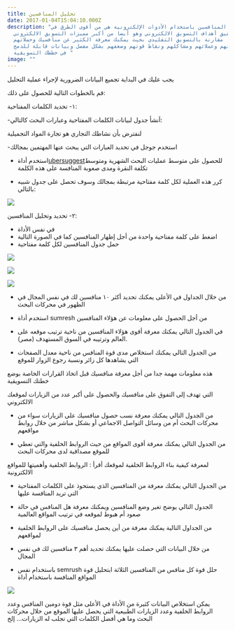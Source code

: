 ```yaml
---
title: تحليل المنافسين
date: 2017-01-04T15:04:10.000Z
description: "تحليل المنافسين باستخدام الأدوات الإلكترونية هي من أقوى الطرق في
  تحقيق أهداف التسويق الالكتروني وهو أيضا من أكبر مميزات التسويق الالكتروني
  مقارنة بالتسويق التقليدي بحيث يمكنك معرفة الكثير عن منافسيك وحملاتهم
  واعلاناتهم وعملائهم ومشاكلهم ونقاط قوتهم وضعفهم بشكل مفصل وبيانات قابلة للدمج
  في خططك التسويقية "
image: ""
---
```



يجب عليك في البداية تجميع البيانات الضرورية لإجراء عملية التحليل

قم بالخطوات التالية للحصول على ذلك:

١- تحديد الكلمات المفتاحية:

-أنشأ جدول لبيانات الكلمات المفتاحية وعبارات البحث كالتالي:


لنفترض بأن نشاطك التجاري هو تجارة المواد التجميلية

-استخدم جوجل في تحديد العبارات التي يبحث عنها المهتمين بمجالك

* استخدم أداة[ubersuggest](https://app.neilpatel.com/en/ubersuggest)للحصول على متوسط عمليات البحث الشهرية ومتوسط تكلفة النقرة ومدى صعوبة المنافسة على هذه الكلمة

* كرر هذه العملية لكل كلمة مفتاحية مرتبطة بمجالك وسوف تحصل على جدول شبيه بالتالي:

![](https://lh4.googleusercontent.com/g1SQPEn-4xlStox6iv8QbvZMqLysc0L3OKM77NrQPwPLkcJNkUGGajUXEHQqa_lQo0zz9guSIiHVUvNwYVYv2Ae_3zPVNQTnJCjCusTivMdr8j1qifjAZgtyF1CxGg)

٢- تحديد وتحليل المنافسين:

* في نفس الأداة
* اضغط على كلمة مفتاحية واحدة من أجل إظهار المنافسين كما في الصورة التالية
* حمل جدول المنافسين لكل كلمة مفتاحية



![](https://lh6.googleusercontent.com/iaK_HOLOsOSdvh_WA6YbDzvzJoxVRiJCwSTaNWYctLc1eLjJv1AZ_6mTWkg4GByvHlOcvom-_eMf9bkfNrYxpiJ7M2_sFv3OFE6lAvZRtPUSk9Hdd5zJ-kvUlbtNNQ)

![](https://lh3.googleusercontent.com/Xat5VFsnW9P71G7WOEM1a5igpy4thgMLYRb7BMzxNkcKnPx5Z4u-mbJ7eaWgrKFfxfmdt6pXhE6DQNCJBvMQMYXMDEn7JQFx6LqMMJkCOaMyWMaWAtLKj9ERdomQjQ)

![](https://lh3.googleusercontent.com/moUlDr9rl6fZlIifiNBbYG6SWM9-Qn7e6y0I0t_Tfozat2GakkekcLR_0BNI_dYCbA9Bh3d6XAx0D02HfOBUX1J30KoPU2-AXReW1ukwg4ksIHpj_JCb-1kaDO8dpw)


* من خلال الجداول في الأعلى يمكنك تحديد أكثر ١٠ منافسين لك في نفس المجال في الظهور في محركات البحث

* استخدم أداة sumresh من أجل الحصول على معلومات عن هؤلاء المنافسين

* في الجدول التالي يمكنك معرفة أقوى هؤلاء المنافسين من ناحية ترتيب موقعه على العالم وترتيبه في السوق المستهدف (مصر).



* من الجدول التالي يمكنك استخلاص مدى قوة المنافس من ناحية معدل الصفحات التي يشاهدها كل زائر ونسبة رجوع الزوار للموقع


هذه معلومات مهمة جدا من أجل معرفة منافسيك قبل اتخاذ القرارات الخاصة بوضع خطتك التسويقية

التي تهدف إلى التفوق على منافسيك والحصول على أكبر عدد من الزيارات لموقعك الالكتروني


* من الجدول التالي يمكنك معرفة نسب حصول منافسيك على الزيارات سواء من محركات البحث أم من وسائل التواصل الاجماعي أو بشكل مباشر من خلال روابط مواقعهم


* من الجدول التالي يمكنك معرفة أقوى المواقع من حيث الروابط الخلفية والتي تعطي للموقع مصداقية لدى محركات البحث



لمعرفة كيفية بناء الروابط الخلفية لموقعك أقرأ : الروابط الخلفية وأهميتها للمواقع الالكترونية



* من الجدول التالي يمكنك معرفة من المنافسين الذي يستحوذ على الكلمات المفتاحية التي تريد المنافسة عليها



* الجدول التالي يوضح تغير وضع المنافسين ويمكنك معرفة هل المنافس في حالة صعود أم هبوط لموقعه في ترتيب المواقع العالمية



* من الجداول التالية يمكنك معرفة من أين يحصل منافسيك على الروابط الخلفية لمواقعهم



* من خلال البيانات التي حصلت عليها يمكنك تحديد أهم ٣ منافسين لك في نفس المجال



- باستخدام نفس semrush حلل قوة كل منافس من المنافسين الثلاثة ابتحليل قوة المواقع المنافسة باستخدام أداة



![](https://lh6.googleusercontent.com/jJxpzCkrj4Wvz0F_im1tMKzlbyPc0ycN5whXf-uBmZB0CsLYErJoW4ep7aELlsuXftwZXPMHVvf8BuRHsnh8TuDFw3LD6PGe0jKXlf2_7d1H8HpbBZ4hTiLZU78nw21CoOQNGPE)



يمكن استخلاص البيانات كثيرة من الأداة في الأعلى مثل قوة دومين المنافس وعدد الروابط الخلفية وعدد الزيارات الطبيعية التي يحصل عليها الموقع من خلال محركات البحث وما هي أفضل الكلمات التي تجلب له الزيارات… إلخ